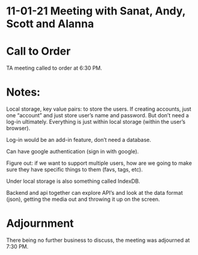 # 11-01-21 Meeting with Sanat, Andy, Scott and Alanna

# Call to Order
TA meeting called to order at 6:30 PM.

# Notes:

Local storage, key value pairs: to store the users. If creating accounts, just one “account” and just store user’s name and password. But don’t need a log-in ultimately. Everything is just within local storage (within the user’s browser).

Log-in would be an add-in feature, don’t need a database.

Can have google authentication (sign in with google).

Figure out: if we want to support multiple users, how are we going to make sure they have specific things to them (favs, tags, etc). 

Under local storage is also something called IndexDB.

Backend and api together can explore API’s and look at the data format (json), getting the media out and throwing it up on the screen.

# Adjournment
There being no further business to discuss, the meeting was adjourned at 7:30 PM.

